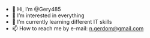 - 👋 Hi, I’m @Gery485
- 👀 I’m interested in everything
- 🌱 I’m currently learning different IT skills
- 📫 How to reach me by e-mail: n.gerdom@gmail.com

<!---
Gery485/Gery485 is a ✨ special ✨ repository because its `README.md` (this file) appears on your GitHub profile.
You can click the Preview link to take a look at your changes.
--->

